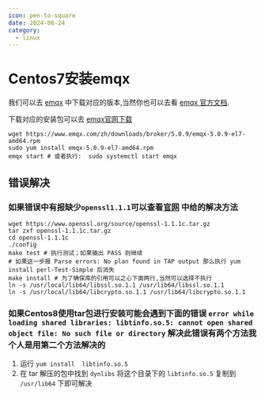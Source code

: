 ```yaml
---
icon: pen-to-square
date: 2024-06-24
category:
  - linux
---
```

# Centos7安装emqx

我们可以去  [emqx](https://www.emqx.com/zh/try?product=broker) 中下载对应的版本,当然你也可以去看 [emqx 官方文档](https://www.emqx.io/docs/zh/v5.0/).

下载对应的安装包可以去 [emqx官网下载](https://www.emqx.com/zh/downloads-and-install?product=broker&version=5.0.9&os=Centos7&oslabel=CentOS%207)

```shell
wget https://www.emqx.com/zh/downloads/broker/5.0.9/emqx-5.0.9-el7-amd64.rpm
sudo yum install emqx-5.0.9-el7-amd64.rpm
emqx start # 或者执行:  sudo systemctl start emqx
```

## 错误解决

### 如果错误中有报缺少`openssl1.1.1`可以查看[官网](https://www.emqx.io/docs/zh/v4.3/faq/error.html#openssl-%E7%89%88%E6%9C%AC%E4%B8%8D%E6%AD%A3%E7%A1%AE) 中给的解决方法

```shell
wget https://www.openssl.org/source/openssl-1.1.1c.tar.gz
tar zxf openssl-1.1.1c.tar.gz
cd openssl-1.1.1c
./config
make test # 执行测试；如果输出 PASS 则继续
# 如果这一步报 Parse errors: No plan found in TAP output 那么执行 yum install perl-Test-Simple 后消失
make install # 为了确保库的引用可以之心下面两行,当然可以选择不执行
ln -s /usr/local/lib64/libssl.so.1.1 /usr/lib64/libssl.so.1.1
ln -s /usr/local/lib64/libcrypto.so.1.1 /usr/lib64/libcrypto.so.1.1
```

### 如果Centos8使用tar包进行安装可能会遇到下面的错误 `error while loading shared libraries: libtinfo.so.5: cannot open shared object file: No such file or directory` 解决此错误有两个方法我个人是用第二个方法解决的

1. 运行 `yum install  libtinfo.so.5`
2. 在 tar 解压的包中找到 `dynlibs` 将这个目录下的 `libtinfo.so.5` 复制到 `/usr/lib64` 下即可解决
